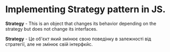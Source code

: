 # Implementing Strategy pattern in JS.

**Strategy** - This is an object that changes its behavior depending on the
strategy but does not change its interfaces.

**Strategy** - Це об'єкт який змінює свою поведінку в залежності від стратегії,
але не змінює свій інтерфкйс.
